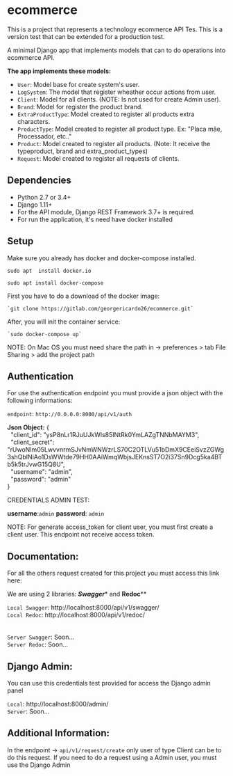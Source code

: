 # ecommerce

This is a project that represents a technology ecommerce API Tes. This is a version test that can be extended for a production test.

A minimal Django app that implements models that can to do operations into ecommerce API.



****The app implements these models:****

 - ``User``: Model base for create system's user.
 - ``LogSystem``: The model that register wheather occur actions from user.
 - ``Client``: Model for all clients. (NOTE: Is not used for create Admin user).
 - ``Brand``: Model for register the product brand.
 - ``ExtraProductType``: Model created to register all products extra characters.
 - ``ProductType``: Model created to register all product type. Ex: "Placa mãe, Processador, etc.."
 - ``Product``: Model created to register all products. (Note: It receive the typeproduct, brand and extra_product_types)
 - ``Request``: Model created to register all requests of clients.

Dependencies
------------
- Python 2.7 or 3.4+
- Django 1.11+
- For the API module, Django REST Framework 3.7+ is required.
- For run the application, it's need have docker installed

Setup
------------

Make sure you already has docker and docker-compose installed.

 `sudo apt  install docker.io`
 
  `sudo apt install docker-compose`

First you have to do a download of the docker image:

    `git clone https://gitlab.com/georgericardo26/ecommerce.git`

After, you will init the container service:

    `sudo docker-compose up`
    
    
NOTE: On Mac OS you must need share the path in -> preferences > tab File Sharing > add the project path

Authentication
------------

For use the authentication endpoint you must provide a json object with the following informations:

``endpoint``: `http://0.0.0.0:8000/api/v1/auth`

**Json Object:**
 {<br>
    &nbsp;&nbsp;"client_id": "ysP8nLr1RJuUJkWls85INtRk0YmLAZgTNNbMAYM3",<br>
    &nbsp;&nbsp;"client_secret": "rUwoNIm05LwvvnrmSJvNmWNWzrLS70C2OTLVu51bDmX9CEeiSvzZGWg3shQbINiAo1DsWWtde79HH0AAiWmqWbjsJEKnsST7O2i37Sn9Dcg5ka4BTb5k5trJvwG15Q8U",<br>
	&nbsp;&nbsp;"username": "admin",<br>
	&nbsp;&nbsp;"password": "admin"<br>
}


CREDENTIALS ADMIN TEST:

**username**:`admin`
**password**: `admin`


NOTE: For generate access_token for client user, you must first create a client user. This endpoint not receive access token.


Documentation:
------------
For all the others request created for this project you must access this link here:

We are using 2 libraries: ***Swagger**** and **Redoc****

`Local Swagger`: http://localhost:8000/api/v1/swagger/<br>
`Local Redoc`: http://localhost:8000/api/v1/redoc/<br>
<br><br>
`Server Swagger`: Soon...<br>
`Server Redoc`: Soon...<br>

Django Admin:
------------

You can use this credentials test provided for access the Django admin panel

`Local`: http://localhost:8000/admin/<br>
`Server`: Soon...<br>


Additional Information:
------------
In the endpoint -> `api/v1/request/create` only user of type Client can be to do this request. 
If you need to do a request using a Admin user, you must use the Django Admin


